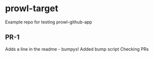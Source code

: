 # prowl-target
Example repo for testing prowl-github-app

## PR-1

Adds a line in the readme - bumpys!
Added bump script
Checking PRs

